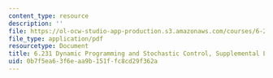 ```yaml
---
content_type: resource
description: ''
file: https://ol-ocw-studio-app-production.s3.amazonaws.com/courses/6-231-dynamic-programming-and-stochastic-control-fall-2015/0b7f5ea63f6eaa9b151ffc8cd29f362a_MIT6_231F15_lec1.pdf
file_type: application/pdf
resourcetype: Document
title: 6.231 Dynamic Programming and Stochastic Control, Supplemental Lecture 1
uid: 0b7f5ea6-3f6e-aa9b-151f-fc8cd29f362a
---
```

